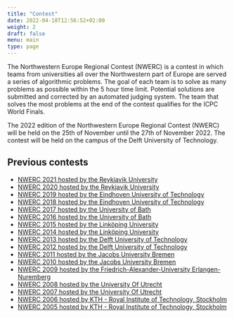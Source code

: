 ```yaml
---
title: "Contest"
date: 2022-04-18T12:56:52+02:00
weight: 2
draft: false
menu: main
type: page
---
```

The Northwestern Europe Regional Contest (NWERC) is a contest in which teams from universities all over the Northwestern part of Europe are served a series of algorithmic problems. The goal of each team is to solve as many problems as possible within the 5 hour time limit. Potential solutions are submitted and corrected by an automated judging system. The team that solves the most problems at the end of the contest qualifies for the ICPC World Finals.

The 2022 edition of the Northwestern Europe Regional Contest (NWERC) will be held on the 25th of November until the 27th of November 2022. The contest will be held on the campus of the Delft University of Technology.

## Previous contests
* [NWERC 2021 hosted by the Reykjavik University](https://2021.nwerc.eu)
* [NWERC 2020 hosted by the Reykjavik University](https://2020.nwerc.eu)
* [NWERC 2019 hosted by the Eindhoven University of Technology](http://2019.nwerc.eu/)
* [NWERC 2018 hosted by the Eindhoven University of Technology](http://2018.nwerc.eu/)
* [NWERC 2017 hosted by the University of Bath](https://people.bath.ac.uk/masjhd/NWERC/)
* [NWERC 2016 hosted by the University of Bath](https://people.bath.ac.uk/masjhd/2016.NWERC/)
* [NWERC 2015 hosted by the Linköping University](https://web.archive.org/web/20201230063213/http://2015.nwerc.eu/)
* [NWERC 2014 hosted by the Linköping University](http://2014.nwerc.eu/)
* [NWERC 2013 hosted by the Delft University of Technology](http://2013.nwerc.eu/)
* [NWERC 2012 hosted by the Delft University of Technology](http://2012.nwerc.eu/)
* [NWERC 2011 hosted by the Jacobs University Bremen](https://web.archive.org/web/20120521220715/http://2011.nwerc.eu/)
* [NWERC 2010 hosted by the Jacobs University Bremen](https://web.archive.org/web/20120521220445/http://2010.nwerc.eu/)
* [NWERC 2009 hosted by the Friedrich-Alexander-University Erlangen-Nuremberg](https://web.archive.org/web/20180601171707/http://2009.nwerc.eu/)
* [NWERC 2008 hosted by the University Of Utrecht](https://web.archive.org/web/20210518095904/http://2008.nwerc.eu/)
* [NWERC 2007 hosted by the University Of Utrecht](https://web.archive.org/web/20210509134112/http://2007.nwerc.eu/)
* [NWERC 2006 hosted by KTH - Royal Institute of Technology, Stockholm](http://www.csc.kth.se/contest/nwerc/2006/)
* [NWERC 2005 hosted by KTH - Royal Institute of Technology, Stockholm](http://www.csc.kth.se/contest/nwerc/2005/)
